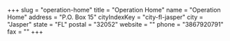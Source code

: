 +++
slug = "operation-home"
title = "Operation Home"
name = "Operation Home"
address = "P.O. Box 15"
cityIndexKey = "city-fl-jasper"
city = "Jasper"
state = "FL"
postal = "32052"
website = ""
phone = "3867920791"
fax = ""
+++
